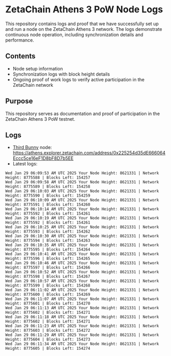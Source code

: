 # ZetaChain Athens 3 PoW Node Logs
This repository contains logs and proof that we have successfully set up and run a node on the ZetaChain Athens 3 network. The logs demonstrate continuous node operation, including synchronization details and performance.

## Contents
- Node setup information
- Synchronization logs with block height details
- Ongoing proof of work logs to verify active participation in the ZetaChain network

## Purpose
This repository serves as documentation and proof of participation in the ZetaChain Athens 3 PoW testnet.

## Logs

- [Third Bunny](https://thirdbunny.xyz/) node: https://athens.explorer.zetachain.com/address/0x225254d35dE666064Eccc5ce16eF1D8bF8D7b5EE
- Latest logs:
```
Wed Jan 29 06:09:53 AM UTC 2025 Your Node Height: 8621331 | Network Height: 8775588 | Blocks Left: 154257
Wed Jan 29 06:09:58 AM UTC 2025 Your Node Height: 8621331 | Network Height: 8775589 | Blocks Left: 154258
Wed Jan 29 06:10:03 AM UTC 2025 Your Node Height: 8621331 | Network Height: 8775590 | Blocks Left: 154259
Wed Jan 29 06:10:09 AM UTC 2025 Your Node Height: 8621331 | Network Height: 8775591 | Blocks Left: 154260
Wed Jan 29 06:10:14 AM UTC 2025 Your Node Height: 8621331 | Network Height: 8775592 | Blocks Left: 154261
Wed Jan 29 06:10:19 AM UTC 2025 Your Node Height: 8621331 | Network Height: 8775592 | Blocks Left: 154261
Wed Jan 29 06:10:25 AM UTC 2025 Your Node Height: 8621331 | Network Height: 8775593 | Blocks Left: 154262
Wed Jan 29 06:10:30 AM UTC 2025 Your Node Height: 8621331 | Network Height: 8775594 | Blocks Left: 154263
Wed Jan 29 06:10:35 AM UTC 2025 Your Node Height: 8621331 | Network Height: 8775595 | Blocks Left: 154264
Wed Jan 29 06:10:41 AM UTC 2025 Your Node Height: 8621331 | Network Height: 8775596 | Blocks Left: 154265
Wed Jan 29 06:10:46 AM UTC 2025 Your Node Height: 8621331 | Network Height: 8775597 | Blocks Left: 154266
Wed Jan 29 06:10:52 AM UTC 2025 Your Node Height: 8621331 | Network Height: 8775598 | Blocks Left: 154267
Wed Jan 29 06:10:57 AM UTC 2025 Your Node Height: 8621331 | Network Height: 8775599 | Blocks Left: 154268
Wed Jan 29 06:11:02 AM UTC 2025 Your Node Height: 8621331 | Network Height: 8775600 | Blocks Left: 154269
Wed Jan 29 06:11:07 AM UTC 2025 Your Node Height: 8621331 | Network Height: 8775601 | Blocks Left: 154270
Wed Jan 29 06:11:13 AM UTC 2025 Your Node Height: 8621331 | Network Height: 8775602 | Blocks Left: 154271
Wed Jan 29 06:11:18 AM UTC 2025 Your Node Height: 8621331 | Network Height: 8775602 | Blocks Left: 154271
Wed Jan 29 06:11:23 AM UTC 2025 Your Node Height: 8621331 | Network Height: 8775603 | Blocks Left: 154272
Wed Jan 29 06:11:29 AM UTC 2025 Your Node Height: 8621331 | Network Height: 8775604 | Blocks Left: 154273
Wed Jan 29 06:11:34 AM UTC 2025 Your Node Height: 8621331 | Network Height: 8775605 | Blocks Left: 154274
```
